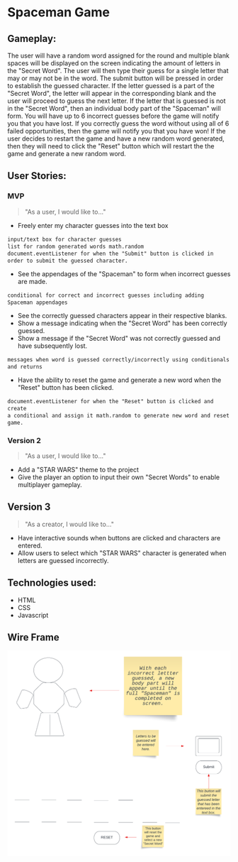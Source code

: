 # Spaceman Game

## Gameplay: 
The user will have a random word assigned for the round and multiple blank spaces will be displayed on the screen indicating the amount of letters in the "Secret Word". The user will then type their guess for a single letter that may or may not be in the word. The submit button will be pressed in order to establish the guessed character. If the letter guessed is a part of the "Secret Word", the letter will appear in the corresponding blank and the user will proceed to guess the next letter. If the letter that is guessed is not in the "Secret Word", then an individual body part of the "Spaceman" will form. You will have up to 6 incorrect guesses before the game will notify you that you have lost. If you correctly guess the word without using all of 6 failed opportunities, then the game will notify you that you have won! If the user decides to restart the game and have a new random word generated, then they will need to click the "Reset" button which will restart the the game and generate a new random word. 

## User Stories:
### MVP
> "As a user, I would like to..."
* Freely enter my character guesses into the text box
``` 
input/text box for character guesses
list for random generated words math.random
document.eventListener for when the "Submit" button is clicked in order to submit the guessed character.
```
* See the appendages of the "Spaceman" to form when incorrect guesses are made.
```
conditional for correct and incorrect guesses including adding Spaceman appendages
```
* See the correctly guessed characters appear in their respective blanks.
* Show a message indicating when the "Secret Word" has been correctly guessed.
* Show a message if the "Secret Word" was not correctly guessed and have subsequently lost.
```
messages when word is guessed correctly/incorrectly using conditionals and returns
```
* Have the ability to reset the game and generate a new word when the "Reset" button has been clicked. 
``` 
document.eventListener for when the "Reset" button is clicked and create
a conditional and assign it math.random to generate new word and reset game.
```

### Version 2 
> "As a user, I would like to..."
* Add a "STAR WARS" theme to the project
* Give the player an option to input their own "Secret Words" to enable multiplayer gameplay. 

## Version 3
> "As a creator, I would like to..."
* Have interactive sounds when buttons are clicked and characters are entered.
* Allow users to select which "STAR WARS" character is generated when letters are guessed incorrectly.

## Technologies used: 
* HTML 
* CSS 
* Javascript

## Wire Frame
![Spaceman Wire Frame](./Spaceman-Wire-Frame.png)






